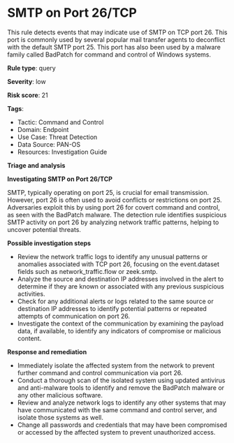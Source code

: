 # SMTP on Port 26/TCP

This rule detects events that may indicate use of SMTP on TCP port 26. This port is commonly used by several popular mail transfer agents to deconflict with the default SMTP port 25. This port has also been used by a malware family called BadPatch for command and control of Windows systems.

**Rule type**: query

**Severity**: low

**Risk score**: 21

**Tags**:

- Tactic: Command and Control
- Domain: Endpoint
- Use Case: Threat Detection
- Data Source: PAN-OS
- Resources: Investigation Guide

**Triage and analysis**

**Investigating SMTP on Port 26/TCP**

SMTP, typically operating on port 25, is crucial for email transmission. However, port 26 is often used to avoid conflicts or restrictions on port 25. Adversaries exploit this by using port 26 for covert command and control, as seen with the BadPatch malware. The detection rule identifies suspicious SMTP activity on port 26 by analyzing network traffic patterns, helping to uncover potential threats.

**Possible investigation steps**

- Review the network traffic logs to identify any unusual patterns or anomalies associated with TCP port 26, focusing on the event.dataset fields such as network_traffic.flow or zeek.smtp.
- Analyze the source and destination IP addresses involved in the alert to determine if they are known or associated with any previous suspicious activities.
- Check for any additional alerts or logs related to the same source or destination IP addresses to identify potential patterns or repeated attempts of communication on port 26.
- Investigate the context of the communication by examining the payload data, if available, to identify any indicators of compromise or malicious content.

**Response and remediation**

- Immediately isolate the affected system from the network to prevent further command and control communication via port 26.
- Conduct a thorough scan of the isolated system using updated antivirus and anti-malware tools to identify and remove the BadPatch malware or any other malicious software.
- Review and analyze network logs to identify any other systems that may have communicated with the same command and control server, and isolate those systems as well.
- Change all passwords and credentials that may have been compromised or accessed by the affected system to prevent unauthorized access.